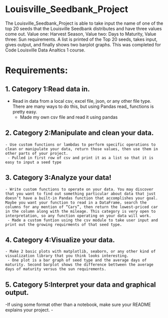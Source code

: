 # Louisville_Seedbank_Project
The Louisville_Seedbank_Project is able to take input the name of one of the top 20 seeds that the Louisville Seedbank distributes and have three values come out. Value one: Harvest Season, Value two: Days to Maturity, Value three: Sun requirements. A list is printed of the Top 20 seeds, takes input, gives output, and finally shows two barplot graphs. This was completed for Code Louisville Data Analtics 1 course. 

# Requirements:
## 1. Category 1:Read data in.
   - Read in data from a local csv, excel file, json, or any other file type. There are many ways to do this, but using Pandas read_ functions is pretty easy.
     - Made my own csv file and read it using pandas
## 2. Category 2:Manipulate and clean your data.
    - Use custom functions or lambdas to perform specific operations to clean or manipulate your data, return those values, then use them in other parts of your project.
     - Pulled in first row of csv and print it as a list so that it is easy to input a seed type
## 3. Category 3:Analyze your data! 
    - Write custom functions to operate on your data. You may discover that you want to find out something particular about data that just doesn’t have a built-in Pandas function that accomplishes your goal. Maybe you want your function to read in a DataFrame, search the columns for any mention of “Cars”, then return the lowest-priced car in the column along with the mileage. This category is very open to interpretation, so any function operating on your data will work.
     - Made a custom funtion using the csv module to take user input and print out the growing requirments of that seed type.
## 4. Category 4:Visualize your data.
    - Make 2 basic plots with matplotlib, seaborn, or any other kind of visualization library that you think looks interesting.
     - One plot is a bar graph of seed type and the average days of maturity. Second barplot shows the difference bettween the average days of maturity versus the sun requirements. 
## 5. Category 5:Interpret your data and graphical output.
-If using some format other than a notebook, make sure your README explains your project. 
    -

